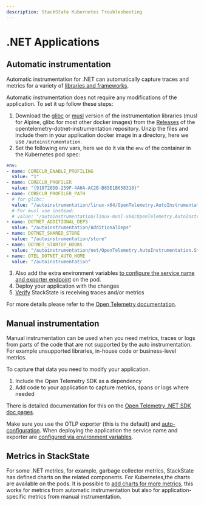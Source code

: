 ```yaml
---
description: StackState Kubernetes Troubleshooting
---
```


# .NET Applications

## Automatic instrumentation

Automatic instrumentation for .NET can automatically capture traces and metrics for a variety of [libraries and frameworks](https://github.com/open-telemetry/opentelemetry-dotnet-instrumentation/blob/main/docs/internal/instrumentation-libraries.md).

Automatic instrumentation does not require any modifications of the application. To set it up follow these steps:

1. Download the [glibc](https://github.com/open-telemetry/opentelemetry-dotnet-instrumentation/releases/latest/download/opentelemetry-dotnet-instrumentation-linux-glibc.zip) or [musl](https://github.com/open-telemetry/opentelemetry-dotnet-instrumentation/releases/latest/download/opentelemetry-dotnet-instrumentation-linux-musl.zip) version of the instrumentation libraries (musl for Alpine, glibc for most other docker images) from the [Releases](https://github.com/open-telemetry/opentelemetry-java-instrumentation/releases) of the opentelemetry-dotnet-instrumentation repository. Unzip the files and include them in your application docker image in a directory, here we use `/autoinstrumentation`.
2. Set the following env vars, here we do it via the `env` of the container in the Kubernetes pod spec:
```yaml
env: 
- name: CORECLR_ENABLE_PROFILING
  value: "1"
- name: CORECLR_PROFILER
  value: "{918728DD-259F-4A6A-AC2B-B85E1B658318}"
- name: CORECLR_PROFILER_PATH
  # for glibc:
  value: "/autoinstrumentation/linux-x64/OpenTelemetry.AutoInstrumentation.Native.so"
  # For musl use instead:
  # value: "/autoinstrumentation/linux-musl-x64/OpenTelemetry.AutoInstrumentation.Native.so"
- name: DOTNET_ADDITIONAL_DEPS
  value: "/autoinstrumentation/AdditionalDeps"
- name: DOTNET_SHARED_STORE
  value: "/autoinstrumentation/store"
- name: DOTNET_STARTUP_HOOKS
  value: "/autoinstrumentation/net/OpenTelemetry.AutoInstrumentation.StartupHook.dll"
- name: OTEL_DOTNET_AUTO_HOME
  value: "/autoinstrumentation"
```
3. Also add the extra environment variables [to configure the service name and exporter endpoint](./sdk-exporter-config.md) on the pod.
4. Deploy your application with the changes
5. [Verify](./verify.md) StackState is receiving traces and/or metrics

For more details please refer to the [Open Telemetry documentation](https://opentelemetry.io/docs/languages/java/automatic/). 

## Manual instrumentation

Manual instrumentation can be used when you need metrics, traces or logs from parts of the code that are not supported by the auto instrumentation. For example unsupported libraries, in-house code or business-level metrics. 

To capture that data you need to modify your application. 
1. Include the Open Telemetry SDK as a dependency
2. Add code to your application to capture metrics, spans or logs where needed

There is detailed documentation for this on the [Open Telemetry .NET SDK doc pages](https://opentelemetry.io/docs/languages/net/instrumentation/). 

Make sure you use the OTLP exporter (this is the default) and [auto-configuration](https://opentelemetry.io/docs/languages/java/instrumentation/#autoconfiguration). When deploying the application the service name and exporter are [configured via environment variables](./sdk-exporter-config.md).

## Metrics in StackState

For some .NET  metrics, for example, garbage collector metrics, StackState has defined charts on the related components. For Kubernetes,the charts are available on the pods. It is possible to [add charts for more metrics](/use/metrics/k8s-add-charts.md), this works for metrics from automatic instrumentation but also for application-specific metrics from manual instrumentation.